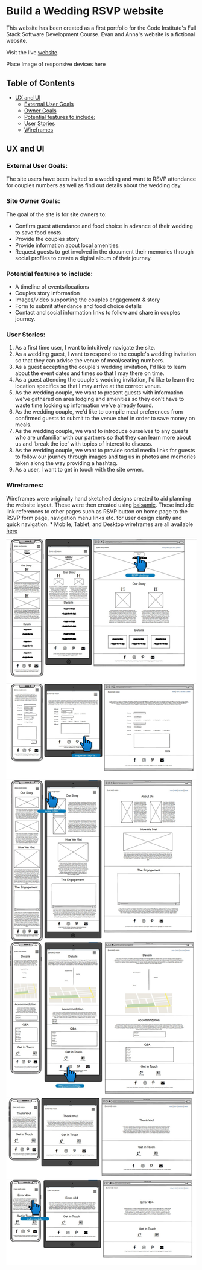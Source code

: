# Build a Wedding RSVP website

This website has been created as a first portfolio for the Code Institute's Full Stack Software Development Course. Evan and Anna's website is a fictional website. 

Visit the live [website](https://aoifesmith.github.io/evanandanna/). 

 Place Image of responsive devices here

## Table of Contents
  * [UX and UI](#ux-and-ui)
    * [External User Goals](#external-user-goals)
    * [Owner Goals](#site-owner-goals)
    * [Potential features to include:](#potential-features-to-include)
    * [User Stories](#user-stories)
    * [Wireframes](#wireframes)

## UX and UI

### External User Goals:
The site users have been invited to a wedding and want to RSVP attendance for couples numbers as well as find out details about the wedding day. 

### Site Owner Goals:
The goal of the site is for site owners to:
  * Confirm guest attendance and food choice in advance of their wedding to save food costs.
  * Provide the couples story
  * Provide information about local amenities. 
  * Request guests to get involved in the document their memories through social profiles to create a digital album of their journey.

### Potential features to include:
  * A timeline of events/locations
  * Couples story information
  * Images/video supporting the couples engagement & story
  * Form to submit attendance and food choice details
  * Contact and social information links to follow and share in couples journey.

### User Stories:

 1. As a first time user, I want to intuitively navigate the site.
 2. As a wedding guest, I want to respond to the couple's wedding invitation so that they can advise the venue of meal/seating numbers.
 3. As a guest accepting the couple's wedding invitation, I'd like to learn about the event dates and times so that I may there on time.
 4. As a guest attending the couple's wedding invitation, I'd like to learn the location specifics so that I may arrive at the correct venue.
 5. As the wedding couple, we want to present guests with information we've gathered on area lodging and amenities so they don't have to waste time looking up information we've already found.
 6. As the wedding couple, we'd like to compile meal preferences from confirmed guests to submit to the venue chef in order to save money on meals.
 7. As the wedding couple, we want to introduce ourselves to any guests who are unfamiliar with our partners so that they can learn more about us and ‘break the ice' with topics of interest to discuss.
 8. As the wedding couple, we want to provide social media links for guests to follow our journey through images and tag us in photos and memories taken along the way providing a hashtag.
 9. As a user, I want to get in touch with the site owner.

   
### Wireframes:
   Wireframes were originally hand sketched designs created to aid planning the website layout. These were then created using [balsamic](https://balsamiq.com/). These include link references to other pages such as RSVP button on home page to the RSVP form page, navigation menu links etc. for user design clarity and quick navigation. 
    * Mobile, Tablet, and Desktop wireframes are all available [here](docs/wireframes/evanandanna-wireframes.pdf)
 
![Evanandanna homepage wireframe](docs/wireframes/index-all-devices-wireframe.jpg)
 ![RSVP page wireframe with form submission](docs/wireframes/rsvp-all-devices-wireframe.jpg)
   ![Our Story page wireframe](docs/wireframes/our-story-all-devices-wireframe.jpg)
    ![Details page wireframe](docs/wireframes/details-all-devices-wireframe.jpg)
    ![RSVP wireframe to acknowledge successful form submission](docs/wireframes/rsvp-response-all-devices-wireframe.jpg)
      ![Error404 wireframe styled for site consistency](docs/wireframes/error404-all-devices-wireframe.jpg)


